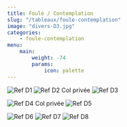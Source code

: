 ```yaml
---
title: Foule / Contemplation 
slug: "/tableaux/foule-contemplation"
image: "divers-D3.jpg"
categories:
    - foule-contemplation
menu:
    main: 
        weight: -74
        params:
            icon: palette
---
```


![Ref D1](divers-D1.jpg) ![Ref D2 Col privée](divers-D2.jpg) ![Ref D3](divers-D3.jpg)

![Ref D4 Col privée](divers-D4.jpg) ![Ref D5](divers-D5.jpg) 

![Ref D6](divers-D6.jpg) ![Ref D7](divers-D7.jpg) ![Ref D8](divers-D8.jpg)

